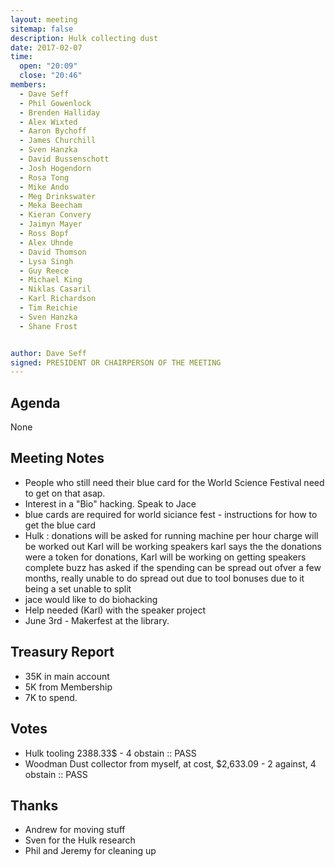 ```yaml
---
layout: meeting
sitemap: false
description: Hulk collecting dust
date: 2017-02-07
time:
  open: "20:09"
  close: "20:46"
members:
  - Dave Seff
  - Phil Gowenlock
  - Brenden Halliday
  - Alex Wixted
  - Aaron Bychoff
  - James Churchill
  - Sven Hanzka
  - David Bussenschott
  - Josh Hogendorn
  - Rosa Tong
  - Mike Ando
  - Meg Drinkswater
  - Meka Beecham
  - Kieran Convery
  - Jaimyn Mayer
  - Ross Bopf
  - Alex Uhnde
  - David Thomson
  - Lysa Singh
  - Guy Reece
  - Michael King
  - Niklas Casaril
  - Karl Richardson
  - Tim Reichie
  - Sven Hanzka
  - Shane Frost


author: Dave Seff
signed: PRESIDENT OR CHAIRPERSON OF THE MEETING
---
```


## Agenda
None

## Meeting Notes
 - People who still need their blue card for the World Science Festival need to get on that asap.
 - Interest in a "Bio" hacking. Speak to Jace
 - blue cards are required for world siciance fest -  instructions for how to get the blue card
 - Hulk : donations will be asked for running machine 
    per hour charge will be worked out
    Karl will be working speakers 
    karl says the the donations were a token for donations,
    Karl will be working on getting speakers complete
    buzz has asked if the spending can be spread out ofver a few months,
    really unable to do spread out due to tool bonuses
    due to it being a set unable to split
 - jace would like to do biohacking
 - Help needed (Karl) with the speaker project
 - June 3rd - Makerfest at the library.

## Treasury Report
 - 35K in main account
 - 5K from Membership
 - 7K to spend.

## Votes
 - Hulk tooling 2388.33$ - 4 obstain :: PASS
 - Woodman Dust collector from myself, at cost, $2,633.09 - 2 against, 4 obstain :: PASS

## Thanks
 - Andrew for moving stuff
 - Sven for the Hulk research
 - Phil and Jeremy for cleaning up
